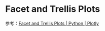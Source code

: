 # Facet and Trellis Plots

参考：[Facet and Trellis Plots | Python | Plotly](https://plotly.com/python/facet-plots/)